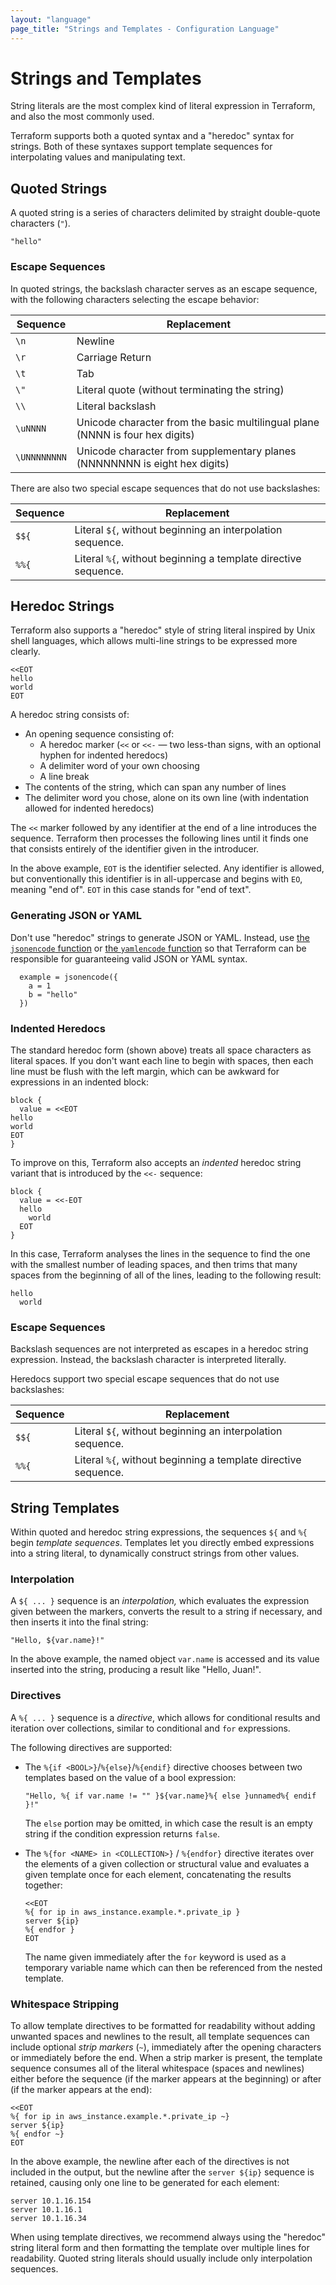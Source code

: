 ```yaml
---
layout: "language"
page_title: "Strings and Templates - Configuration Language"
---
```


# Strings and Templates

String literals are the most complex kind of literal expression in
Terraform, and also the most commonly used.

Terraform supports both a quoted syntax and a "heredoc" syntax for strings.
Both of these syntaxes support template sequences for interpolating values and
manipulating text.

## Quoted Strings

A quoted string is a series of characters delimited by straight double-quote
characters (`"`).

```
"hello"
```

### Escape Sequences

In quoted strings, the backslash character serves as an escape
sequence, with the following characters selecting the escape behavior:

| Sequence     | Replacement                                                                   |
| ------------ | ----------------------------------------------------------------------------- |
| `\n`         | Newline                                                                       |
| `\r`         | Carriage Return                                                               |
| `\t`         | Tab                                                                           |
| `\"`         | Literal quote (without terminating the string)                                |
| `\\`         | Literal backslash                                                             |
| `\uNNNN`     | Unicode character from the basic multilingual plane (NNNN is four hex digits) |
| `\UNNNNNNNN` | Unicode character from supplementary planes (NNNNNNNN is eight hex digits)    |

There are also two special escape sequences that do not use backslashes:

| Sequence | Replacement |
| ---      | ----        |
| `$${`    | Literal `${`, without beginning an interpolation sequence. |
| `%%{`    | Literal `%{`, without beginning a template directive sequence. |

## Heredoc Strings

Terraform also supports a "heredoc" style of string literal inspired by Unix
shell languages, which allows multi-line strings to be expressed more clearly.

```hcl
<<EOT
hello
world
EOT
```

A heredoc string consists of:

- An opening sequence consisting of:
    - A heredoc marker (`<<` or `<<-` — two less-than signs, with an optional hyphen for indented heredocs)
    - A delimiter word of your own choosing
    - A line break
- The contents of the string, which can span any number of lines
- The delimiter word you chose, alone on its own line (with indentation allowed for indented heredocs)

The `<<` marker followed by any identifier at the end of a line introduces the
sequence. Terraform then processes the following lines until it finds one that
consists entirely of the identifier given in the introducer.

In the above example, `EOT` is the identifier selected. Any identifier is
allowed, but conventionally this identifier is in all-uppercase and begins with
`EO`, meaning "end of". `EOT` in this case stands for "end of text".

### Generating JSON or YAML

Don't use "heredoc" strings to generate JSON or YAML. Instead, use
[the `jsonencode` function](../functions/jsonencode.html) or
[the `yamlencode` function](../functions/yamlencode.html) so that Terraform
can be responsible for guaranteeing valid JSON or YAML syntax.

```hcl
  example = jsonencode({
    a = 1
    b = "hello"
  })
```

### Indented Heredocs

The standard heredoc form (shown above) treats all space characters as literal
spaces. If you don't want each line to begin with spaces, then each line must be
flush with the left margin, which can be awkward for expressions in an
indented block:

```hcl
block {
  value = <<EOT
hello
world
EOT
}
```

To improve on this, Terraform also accepts an _indented_ heredoc string variant
that is introduced by the `<<-` sequence:

```hcl
block {
  value = <<-EOT
  hello
    world
  EOT
}
```

In this case, Terraform analyses the lines in the sequence to find the one
with the smallest number of leading spaces, and then trims that many spaces
from the beginning of all of the lines, leading to the following result:

```
hello
  world
```

### Escape Sequences

Backslash sequences are not interpreted as escapes in a heredoc string
expression. Instead, the backslash character is interpreted literally.

Heredocs support two special escape sequences that do not use backslashes:

| Sequence | Replacement |
| ---      | ----        |
| `$${`    | Literal `${`, without beginning an interpolation sequence. |
| `%%{`    | Literal `%{`, without beginning a template directive sequence. |


## String Templates

Within quoted and heredoc string expressions, the sequences `${` and `%{` begin
_template sequences_. Templates let you directly embed expressions into a string
literal, to dynamically construct strings from other values.

### Interpolation

A `${ ... }` sequence is an _interpolation,_ which evaluates the expression
given between the markers, converts the result to a string if necessary, and
then inserts it into the final string:

```hcl
"Hello, ${var.name}!"
```

In the above example, the named object `var.name` is accessed and its value
inserted into the string, producing a result like "Hello, Juan!".

### Directives

A `%{ ... }` sequence is a _directive_, which allows for conditional
results and iteration over collections, similar to conditional
and `for` expressions.

The following directives are supported:

* The `%{if <BOOL>}`/`%{else}`/`%{endif}` directive chooses between two templates based
  on the value of a bool expression:

    ```hcl
    "Hello, %{ if var.name != "" }${var.name}%{ else }unnamed%{ endif }!"
    ```

    The `else` portion may be omitted, in which case the result is an empty
    string if the condition expression returns `false`.

* The `%{for <NAME> in <COLLECTION>}` / `%{endfor}` directive iterates over the
  elements of a given collection or structural value and evaluates a given
  template once for each element, concatenating the results together:

    ```hcl
    <<EOT
    %{ for ip in aws_instance.example.*.private_ip }
    server ${ip}
    %{ endfor }
    EOT
    ```

    The name given immediately after the `for` keyword is used as a temporary
    variable name which can then be referenced from the nested template.

### Whitespace Stripping

To allow template directives to be formatted for readability without adding
unwanted spaces and newlines to the result, all template sequences can include
optional _strip markers_ (`~`), immediately after the opening characters or
immediately before the end. When a strip marker is present, the template
sequence consumes all of the literal whitespace (spaces and newlines) either
before the sequence (if the marker appears at the beginning) or after (if the
marker appears at the end):

```hcl
<<EOT
%{ for ip in aws_instance.example.*.private_ip ~}
server ${ip}
%{ endfor ~}
EOT
```

In the above example, the newline after each of the directives is not included
in the output, but the newline after the `server ${ip}` sequence is retained,
causing only one line to be generated for each element:

```
server 10.1.16.154
server 10.1.16.1
server 10.1.16.34
```

When using template directives, we recommend always using the "heredoc" string
literal form and then formatting the template over multiple lines for
readability. Quoted string literals should usually include only interpolation
sequences.
